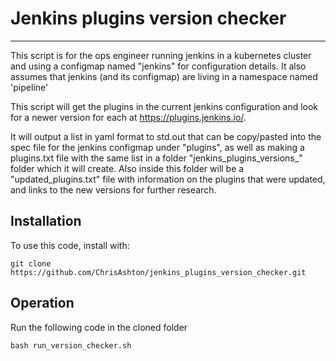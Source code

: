 # Jenkins plugins version checker
---
This script is for the ops engineer running jenkins in a kubernetes cluster and using a configmap named "jenkins" for configuration details. It also assumes that jenkins (and its configmap) are living in a namespace named 'pipeline'  

This script will get the plugins in the current jenkins configuration and look for a newer version for each at https://plugins.jenkins.io/.  

It will output a list in yaml format to std.out that can be copy/pasted into the spec file for the jenkins configmap under "plugins", as well as making a plugins.txt file with the same list in a folder "jenkins_plugins_versions_<YYYY-MM-DD>" folder which it will create. Also inside this folder will be a "updated_plugins.txt" file with information on the plugins that were updated, and links to the new versions for further research.

## Installation
To use this code, install with:

```
git clone https://github.com/ChrisAshton/jenkins_plugins_version_checker.git
```
## Operation
Run the following code in the cloned folder
```
bash run_version_checker.sh
```
